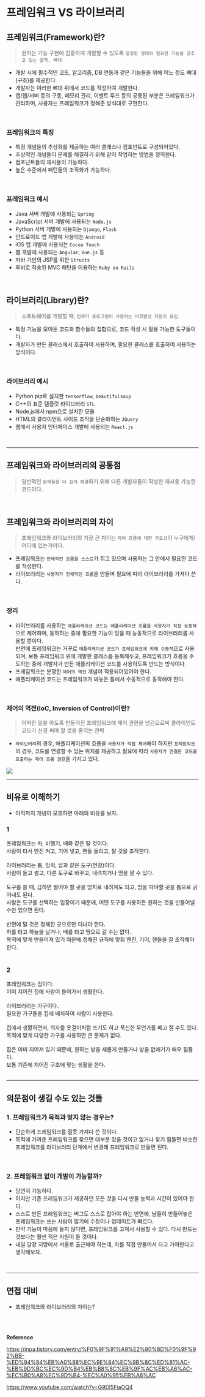 # 프레임워크 VS 라이브러리

## 프레임워크(Framework)란?
> 원하는 기능 구현에 집중하여 개발할 수 있도록 `일정한 형태와 필요한 기능을 갖추고 있는 골격, 뼈대`

- 개발 시에 필수적인 코드, 알고리즘, DB 연동과 같은 기능들을 위해 어느 정도 뼈대(구조)를 제공한다.
- 개발자는 이러한 뼈대 위에서 코드를 작성하여 개발한다.
- 앱/웹/서버 등의 구동, 메모리 관리, 이벤트 루프 등의 공통된 부분은 프레임워크가 관리하며, 사용자는 프레임워크가 정해준 방식대로 구현한다.

<br>

### 프레임워크의 특징
- 특정 개념들의 추상화를 제공하는 여러 클래스나 컴포넌트로 구성되어있다.
- 추상적인 개념들이 문제를 해결하기 위해 같이 작업하는 방법을 정의한다.
- 컴포넌트들의 재사용이 가능하다.
- 높은 수준에서 패턴들의 조직화가 가능하다.

<br>

### 프레임워크 예시
- Java 서버 개발에 사용되는 `Spring`
- JavaScript 서버 개발에 사용되는 `Node.js`
- Python 서버 개발에 사용되는 `Django`, `Flask`
- 안드로이드 앱 개발에 사용되는 `Android`
- iOS 앱 개발에 사용되는 `Cocoa Touch`
- 웹 개발에 사용되는 `Angular`, `Vue.js` 등
- 자바 기반의 JSP를 위한 `Structs`
- 루비로 작송된 MVC 패턴을 이용하는 `Ruby on Rails`

<br>

## 라이브러리(Library)란?
> 소프트웨어를 개발할 때, `컴퓨터 프로그램이 사용하는 비휘발성 자원의 모임`

- 특정 기능을 모아둔 코드와 함수들의 집합으로, 코드 작성 시 활용 가능한 도구들이다.
- 개발자가 만든 클래스에서 호출하여 사용하며, 필요한 클래스를 호출하여 사용하는 방식이다.

<br>

### 라이브러리 예시
- Python pip로 설치한 `tensorflow`, `beautifulsoup` 
- C++의 표준 템플릿 라이브러리 `STL`
- Node.js에서 npm으로 설치한 모듈
- HTML의 클라이언트 사이드 조작을 단순화하는 `JQuery`
- 웹에서 사용자 인터페이스 개발에 사용되는 `React.js`

<br>

---

## 프레임워크와 라이브러리의 공통점
> 일반적인 `문제들을 더 쉽게 해결`하기 위해 다른 개발자들이 작성한 재사용 가능한 코드이다.

<br>

## 프레임워크와 라이브러리의 차이

> 프레임워크와 라이브러리의 가장 큰 차이는 `제어 흐름에 대한 주도성`이 누구에게/어디에 있는가이다.

- 프레임워크는 `전체적인 흐름을 스스로`가 쥐고 있으며 사용자는 그 안에서 필요한 코드를 작성한다.   
- 라이브러리는 `사용자가 전체적인 흐름`을 만들며 필요에 따라 라이브러리를 가져다 쓴다.   

<br>

### 정리

- 라이브러리를 사용하는 `애플리케이션 코드는 애플리케이션 흐름을 사용자가 직접 능동적`으로 제어하며, 동작하는 중에 필요한 기능이 있을 때 능동적으로 라이브러리를 사용할 뿐이다.   
반면에 프레임워크는 거꾸로 `애플리케이션 코드가 프레임워크에 의해 수동적`으로 사용되며, 보통 프레임워크 위에 개발한 클래스를 등록해두고, 프레임워크가 흐름을 주도하는 중에 개발자가 만든 애플리케이션 코드를 사용하도록 만드는 방식이다.
- 프레임워크는 분명한 `제어의 역전` 개념이 적용되어있어야 한다.
- 애플리케이션 코드는 프레임워크가 짜놓은 틀에서 수동적으로 동작해야 한다.

<br>

### 제어의 역전(IoC, Inversion of Control)이란?

> 어떠한 일을 하도록 만들어진 프레임워크에 제어 권한을 넘김으로써 클라이언트 코드가 신경 써야 할 것을 줄이는 전략
- `라이브러리`의 경우, 애플리케이션의 흐름을 `사용자가 직접 제어`해야 하지만 `프레임워크`의 경우, 코드를 연결할 수 있는 위치를 제공하고 필요에 따라 `사용자가 연결한 코드를 호출하는 제어 흐름 권한`을 가지고 있다.

<img src="./images/Framework%20VS%20Library/Flow.png">

<br>

---

## 비유로 이해하기

- 아직까지 개념이 모호하면 아래의 비유를 보자.

### 1

프레임워크는 차, 비행기, 배와 같은 탈 것이다.   
사람이 타서 엔진 켜고, 기어 넣고, 핸들 돌리고, 탈 것을 조작한다.   
<br>
라이브러리는 톱, 망치, 삽과 같은 도구(연장)이다.   
사람이 들고 썰고, 다른 도구로 바꾸고, 내려치거나 땅을 팔 수 있다.   
<br>
도구를 쓸 때, 급하면 썰어야 할 곳을 망치로 내려쳐도 되고, 땅을 파야할 곳을 톱으로 긁어내도 된다.   
사람은 도구를 선택하는 입장이기 때문에, 어떤 도구를 사용하든 원하는 것을 만들어낼 수만 있으면 된다.   
<br>
반면에 탈 것은 정해진 곳으로만 다녀야 한다.   
차를 타고 하늘을 날거나, 배를 타고 땅으로 갈 수는 없다.   
목적에 맞게 만들어져 있기 때문에 정해진 규칙에 맞춰 엔진, 기어, 핸들을 잘 조작해야 한다.   
<br>

### 2

프레임워크는 집이다.   
이미 지어진 집에 사람이 들어가서 생활한다.  
<br>
라이브러리는 가구이다.   
필요한 가구들을 집에 배치하여 사람이 사용한다.   
<br>
집에서 생활하면서, 의자를 옷걸이처럼 쓰기도 하고 푹신한 무언가를 베고 잘 수도 있다.   
목적에 맞게 다양한 가구를 사용하면 큰 문제가 없다.   
<br>
집은 이미 지어져 있기 때문에, 원하는 방을 새롭게 만들거나 방을 없애기가 매우 힘들다.   
보통 기존에 지어진 구조에 맞는 생활을 한다.   
<br>

--- 

## 의문점이 생길 수도 있는 것들

### 1. 프레임워크가 목적과 맞지 않는 경우는?

- 단순하게 프레임워크를 잘못 가져다 쓴 것이다.
- 목적에 가까운 프레임워크를 찾으면 대부분 있을 것이고 없거나 찾기 힘들면 비슷한 프레임워크를 라이브러리 단계에서 변경해 프레임워크로 만들면 된다.

<br>

### 2. 프레임워크 없이 개발이 가능할까?

- 당연히 가능하다.
- 하지만 기존 프레임워크가 제공하던 모든 것을 다시 만들 능력과 시간이 있어야 한다.
- 스스로 만든 프레임워크는 버그도 스스로 잡아야 하는 반면에, 남들이 만들어놓은 프레임워크는 쓰는 사람이 많기에 수정이나 업데이트가 빠르다.
- 만약 기능이 마음에 들지 않다면, 프레임워크를 고쳐서 사용할 수 있다. 다시 만드는 것보다는 훨씬 적은 자원이 들 것이다.
- 내일 당장 지방에서 서울로 출근해야 하는데, 차를 직접 만들어서 타고 가야한다고 생각해보자.


<br>

---

## 면접 대비

- 프레임워크와 라이브러리의 차이는?




<br><br>


<b>Reference</b>

https://inpa.tistory.com/entry/%F0%9F%91%A9%E2%80%8D%F0%9F%92%BB-%ED%94%84%EB%A0%88%EC%9E%84%EC%9B%8C%ED%81%AC-%EB%9D%BC%EC%9D%B4%EB%B8%8C%EB%9F%AC%EB%A6%AC-%EC%B0%A8%EC%9D%B4-%EC%A0%95%EB%A6%AC

https://www.youtube.com/watch?v=G9Dl5FiaOQ4